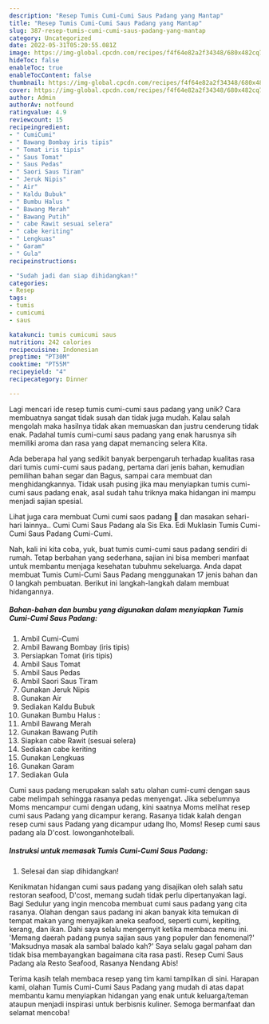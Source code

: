 ```yaml
---
description: "Resep Tumis Cumi-Cumi Saus Padang yang Mantap"
title: "Resep Tumis Cumi-Cumi Saus Padang yang Mantap"
slug: 387-resep-tumis-cumi-cumi-saus-padang-yang-mantap
category: Uncategorized
date: 2022-05-31T05:20:55.081Z
image: https://img-global.cpcdn.com/recipes/f4f64e82a2f34348/680x482cq70/tumis-cumi-cumi-saus-padang-foto-resep-utama.jpg
hideToc: false
enableToc: true
enableTocContent: false
thumbnail: https://img-global.cpcdn.com/recipes/f4f64e82a2f34348/680x482cq70/tumis-cumi-cumi-saus-padang-foto-resep-utama.jpg
cover: https://img-global.cpcdn.com/recipes/f4f64e82a2f34348/680x482cq70/tumis-cumi-cumi-saus-padang-foto-resep-utama.jpg
author: Admin
authorAv: notfound
ratingvalue: 4.9
reviewcount: 15
recipeingredient:
- " CumiCumi"
- " Bawang Bombay iris tipis"
- " Tomat iris tipis"
- " Saus Tomat"
- " Saus Pedas"
- " Saori Saus Tiram"
- " Jeruk Nipis"
- " Air"
- " Kaldu Bubuk"
- " Bumbu Halus "
- " Bawang Merah"
- " Bawang Putih"
- " cabe Rawit sesuai selera"
- " cabe keriting"
- " Lengkuas"
- " Garam"
- " Gula"
recipeinstructions:

- "Sudah jadi dan siap dihidangkan!"
categories:
- Resep
tags:
- tumis
- cumicumi
- saus

katakunci: tumis cumicumi saus 
nutrition: 242 calories
recipecuisine: Indonesian
preptime: "PT30M"
cooktime: "PT55M"
recipeyield: "4"
recipecategory: Dinner

---
```





Lagi mencari ide resep tumis cumi-cumi saus padang yang unik? Cara membuatnya sangat tidak susah dan tidak juga mudah. Kalau salah mengolah maka hasilnya tidak akan memuaskan dan justru cenderung tidak enak. Padahal tumis cumi-cumi saus padang yang enak harusnya sih memiliki aroma dan rasa yang dapat memancing selera Kita.





Ada beberapa hal yang sedikit banyak berpengaruh terhadap kualitas rasa dari tumis cumi-cumi saus padang, pertama dari jenis bahan, kemudian pemilihan bahan segar dan Bagus, sampai cara membuat dan menghidangkannya. Tidak usah pusing jika mau menyiapkan tumis cumi-cumi saus padang enak,      asal sudah tahu triknya maka hidangan ini mampu menjadi sajian spesial.














Lihat juga cara membuat Cumi cumi saos padang 🦑 dan masakan sehari-hari lainnya.. Cumi Cumi Saus Padang ala Sis Eka. Edi Muklasin Tumis Cumi-Cumi Saus Padang Cumi-Cumi.






Nah, kali ini kita coba, yuk, buat tumis cumi-cumi saus padang sendiri di rumah. Tetap berbahan yang sederhana, sajian ini bisa memberi manfaat untuk membantu menjaga kesehatan tubuhmu sekeluarga. Anda dapat membuat Tumis Cumi-Cumi Saus Padang menggunakan 17 jenis bahan dan 0 langkah pembuatan. Berikut ini langkah-langkah dalam membuat hidangannya.

<!--inarticleads1-->

##### Bahan-bahan dan bumbu yang digunakan dalam menyiapkan Tumis Cumi-Cumi Saus Padang:

1. Ambil  Cumi-Cumi
1. Ambil  Bawang Bombay (iris tipis)
1. Persiapkan  Tomat (iris tipis)
1. Ambil  Saus Tomat
1. Ambil  Saus Pedas
1. Ambil  Saori Saus Tiram
1. Gunakan  Jeruk Nipis
1. Gunakan  Air
1. Sediakan  Kaldu Bubuk
1. Gunakan  Bumbu Halus :
1. Ambil  Bawang Merah
1. Gunakan  Bawang Putih
1. Siapkan  cabe Rawit (sesuai selera)
1. Sediakan  cabe keriting
1. Gunakan  Lengkuas
1. Gunakan  Garam
1. Sediakan  Gula


Cumi saus padang merupakan salah satu olahan cumi-cumi dengan saus cabe melimpah sehingga rasanya pedas menyengat. Jika sebelumnya Moms mencampur cumi dengan udang, kini saatnya Moms melihat resep cumi saus Padang yang dicampur kerang. Rasanya tidak kalah dengan resep cumi saus Padang yang dicampur udang lho, Moms! Resep cumi saus padang ala D&#39;cost. lowonganhotelbali. 

<!--inarticleads2-->

##### Instruksi untuk memasak Tumis Cumi-Cumi Saus Padang:


1. Selesai dan siap dihidangkan!

Kenikmatan hidangan cumi saus padang yang disajikan oleh salah satu restoran seafood, D&#39;cost, memang sudah tidak perlu dipertanyakan lagi. Bagi Sedulur yang ingin mencoba membuat cumi saus padang yang cita rasanya. Olahan dengan saus padang ini akan banyak kita temukan di tempat makan yang menyajikan aneka seafood, seperti cumi, kepiting, kerang, dan ikan. Dahi saya selalu mengernyit ketika membaca menu ini. &#39;Memang daerah padang punya sajian saus yang populer dan fenomenal?&#39; &#39;Maksudnya masak ala sambal balado kah?&#39; Saya selalu gagal paham dan tidak bisa membayangkan bagaimana cita rasa pasti. Resep Cumi Saus Padang ala Resto Seafood, Rasanya Nendang Abis! 

Terima kasih telah membaca resep yang tim kami tampilkan di sini. Harapan kami, olahan Tumis Cumi-Cumi Saus Padang yang mudah di atas dapat membantu kamu menyiapkan hidangan yang enak untuk keluarga/teman ataupun menjadi inspirasi untuk berbisnis kuliner. Semoga bermanfaat dan selamat mencoba!
